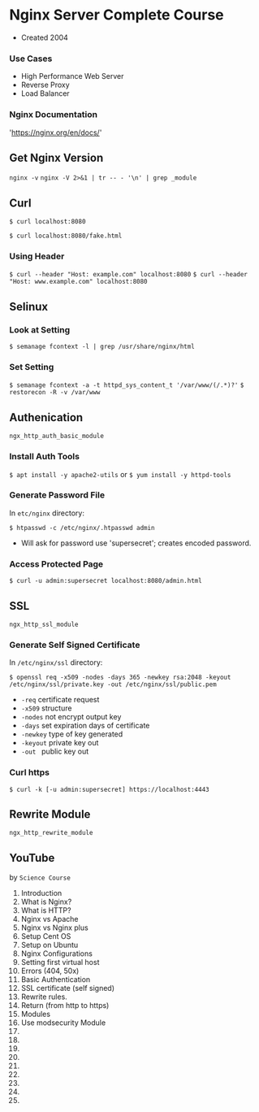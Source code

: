 # Nginx Server Complete Course

* Created 2004

### Use Cases

* High Performance Web Server
* Reverse Proxy
* Load Balancer

### Nginx Documentation

'https://nginx.org/en/docs/'

## Get Nginx Version

`nginx -v`
`nginx -V 2>&1 | tr -- - '\n' | grep _module`

## Curl

`$ curl localhost:8080`

`$ curl localhost:8080/fake.html`

### Using Header

`$ curl --header "Host: example.com" localhost:8080`
`$ curl --header "Host: www.example.com" localhost:8080`

## Selinux

### Look at Setting

`$ semanage fcontext -l | grep /usr/share/nginx/html`

### Set Setting

`$ semanage fcontext -a -t httpd_sys_content_t '/var/www/(/.*)?'`
`$ restorecon -R -v /var/www`

## Authenication

`ngx_http_auth_basic_module`

### Install Auth Tools

`$ apt install -y apache2-utils`
or
`$ yum install -y httpd-tools`

### Generate Password File

In `etc/nginx` directory:

`$ htpasswd -c /etc/nginx/.htpasswd admin`

* Will ask for password use 'supersecret'; creates encoded password.

### Access Protected Page

`$ curl -u admin:supersecret localhost:8080/admin.html`

## SSL

`ngx_http_ssl_module`

### Generate Self Signed Certificate

In `/etc/nginx/ssl` directory:

`$ openssl req -x509 -nodes -days 365 -newkey rsa:2048 -keyout /etc/nginx/ssl/private.key -out /etc/nginx/ssl/public.pem`

* `-req` certificate request
* `-x509` structure
* `-nodes` not encrypt output key
* `-days` set expiration days of certificate
* `-newkey` type of key generated
* `-keyout` private key out
* `-out ` public key out

### Curl https

`$ curl -k [-u admin:supersecret] https://localhost:4443`

## Rewrite Module

`ngx_http_rewrite_module`

## YouTube

by `Science Course`

1. Introduction
2. What is Nginx?
3. What is HTTP?
4. Nginx vs Apache
5. Nginx vs Nginx plus
6. Setup Cent OS
7. Setup on Ubuntu
8. Nginx Configurations 
9. Setting first virtual host
10. Errors (404, 50x)
11. Basic Authentication
12. SSL certificate (self signed)
13. Rewrite rules.
14. Return (from http to https)
15. Modules
16. Use modsecurity Module <not completed>
17.
18.
19.
20.
21.
22.
23.
24.
25.